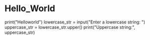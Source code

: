 # Hello_World
print("Helloworld")
lowercase_str = input("Enter a lowercase string: ")
uppercase_str = lowercase_str.upper()
print("Uppercase string:", uppercase_str)
